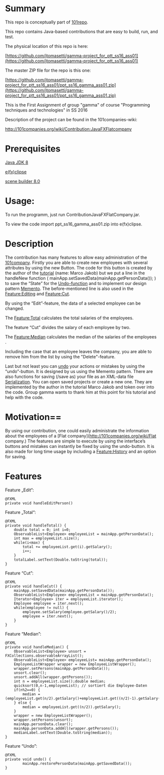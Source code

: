 #  Summary
This repo is conceptually part of [101repo](http://101companies.org/wiki/).

This repo contains Java-based contributions that are easy to build, run, and test.

The physical location of this repo is here:

[https://github.com/jtomasetti/gamma-project_for_ptt_ss16_ass01](https://github.com/jtomasetti/gamma-project_for_ptt_ss16_ass01)

The master ZIP file for the repo is this one:

[https://github.com/jtomasetti/gamma-project_for_ptt_ss16_ass01/ppt_ss16_gamma_ass01.zip](https://github.com/jtomasetti/gamma-project_for_ptt_ss16_ass01/ppt_ss16_gamma_ass01.zip)

This is the First Assignment of group "gamma" of course "Programming techniques and technologies" in SS 2016

Description of the project can be found in the 101companies-wiki:

http://101companies.org/wiki/Contribution:JavaFXFlatcompany

# Prerequisites

[Java JDK 8](http://www.oracle.com/technetwork/java/javase/downloads/index.html)

[e(fx)clipse](http://efxclipse.bestsolution.at/install.html#all-in-one)

[scene builder 8.0](http://gluonhq.com/open-source/scene-builder/)

# Usage:

  To run the programm, just run ContributionJavaFXFlatCompany.jar.
  
  To view the code import ppt_ss16_gamma_ass01.zip into e(fx)clipse.
  
# Description

The contribution has many features to allow easy administration of the [101company](http://101companies.org/wiki/101company). Firstly you are able to create new employees with several attributes by using the new Button. The code for this button is created by the author of the [tutorial](http://code.makery.ch/library/javafx-8-tutorial/part1/::tutorial)  (name: Marco Jakob) but we put a line in the handleNew function ( mainApp.setSavedData(mainApp.getPersonData()); ) to save the “State” for the  [Undo-function](http://101companies.org/wiki/Feature:Undo-redo) and to implement our design pattern [Memento](https://en.wikipedia.org/wiki/Memento). The before-mentioned line is also used in the [Feature:Editing](http://101companies.org/wiki/Feature:Editing) and [Feature:Cut](http://101companies.org/wiki/Feature:Cut).

By using the “Edit”-feature, the data of a selected employee can be changed.

The [Feature:Total](http://101companies.org/wiki/Feature:Total) calculates the total salaries of the employees.

The feature “Cut” divides the salary of each employee by two.

The [Feature:Median](http://101companies.org/wiki/Feature:Median) calculates the median of the salaries of the employees . 

Including the case that an employee leaves the company, you are able to remove him from the list by using the "Delete"-feature.

Last but not least you can [undo](http://101companies.org/wiki/Feature:Undo-redo) your actions or mistakes by using the “undo”-button. It is designed by us using the Memento pattern. There are also functions for saving (/save as) your file as an XML-data file [Serialization](http://101companies.org/wiki/Serizalation). You can open saved projects or create a new one. They are  implemented by the author in the tutorial Marco Jakob and token over into the code. Group gamma wants to thank him at this point for his tutorial and help with the code.

# Motivation==

By using our contribution, one could easily administrate the information about the employees of a [Flat company](http://101companies.org/wiki/Flat company.) The features are simple to execute by using the interface’s buttons and mistakes can instantly be fixed by using the undo-button. It is also made for long time usage by including a [Feature:History](http://101companies.org/wiki/Feature:History) and an option for saving. 

# Features

Feature „Edit“:

    @FXML
    private void handleEditPerson()

Feature „Total“:

    @FXML
    private void handleTotal() {
    	double total = 0; int i=0;
    	ObservableList<Employee> employeeList = mainApp.getPersonData();
    	int max = employeeList.size();
    	while(i<max) {
    		total += employeeList.get(i).getSalary();
    		i++;
    	}
    	totalLabel.setText(Double.toString(total));
    }
Feature “Cut”:

    @FXML
    private void handleCut() {
      	mainApp.setSavedData(mainApp.getPersonData());
      	ObservableList<Employee> employeeList = mainApp.getPersonData();
    	Iterator<Employee> iter = employeeList.iterator();
    	Employee employee = iter.next();
    	while(employee != null) {
    		employee.setSalary(employee.getSalary()/2);
    		employee = iter.next();
    	}    	
    }
Feature “Median”:

    @FXML
    private void handleMedian() {
    	ObservableList<Employee> unsort = FXCollections.observableArrayList();
    	ObservableList<Employee> employeeList= mainApp.getPersonData();
    	EmployeeListWrapper wrapper = new EmployeeListWrapper();
        wrapper.setPersons(mainApp.getPersonData());
     	unsort.clear();
    	unsort.addAll(wrapper.getPersons());
    	int n = employeeList.size();double median;
    	quicksort(0,n-1,employeeList); // sortiert die Employee-Daten
    	if(n%2==0) {
    		median = (employeeList.get(n/2).getSalary()+employeeList.get((n/2)-1).getSalary())/2; 
    	} else {
    		median = employeeList.get((n/2)).getSalary();
    	}
    	wrapper = new EmployeeListWrapper();
        wrapper.setPersons(unsort);
     	mainApp.personData.clear();
    	mainApp.personData.addAll(wrapper.getPersons());
    	medianLabel.setText(Double.toString(median));
    }
Feature “Undo”:

    @FXML
    private void undo() {
    		mainApp.restorePersonData(mainApp.getSavedData());    	
    }

  
